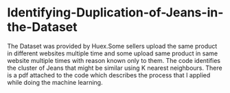 # Identifying-Duplication-of-Jeans-in-the-Dataset

The Dataset was provided by Huex.Some sellers upload the same product in different websites multiple time and some upload same product in
same website multiple times with reason known only to them.
The code identifies the cluster of Jeans that might be similar using K nearest neighbours. There is a pdf attached to the code which describes
the process that I applied while doing the machine learning.
